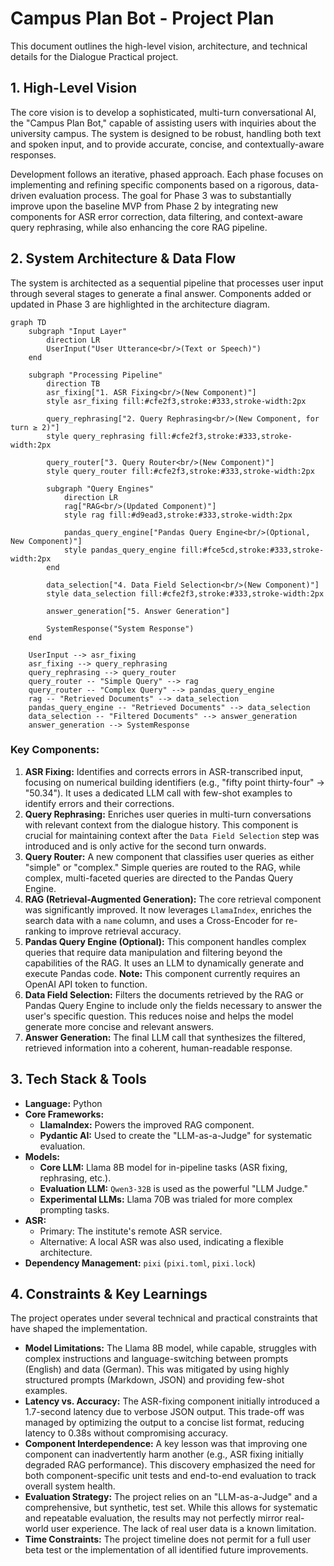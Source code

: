 # Campus Plan Bot - Project Plan

This document outlines the high-level vision, architecture, and technical details for the Dialogue Practical project.

## 1. High-Level Vision

The core vision is to develop a sophisticated, multi-turn conversational AI, the "Campus Plan Bot," capable of assisting users with inquiries about the university campus. The system is designed to be robust, handling both text and spoken input, and to provide accurate, concise, and contextually-aware responses.

Development follows an iterative, phased approach. Each phase focuses on implementing and refining specific components based on a rigorous, data-driven evaluation process. The goal for Phase 3 was to substantially improve upon the baseline MVP from Phase 2 by integrating new components for ASR error correction, data filtering, and context-aware query rephrasing, while also enhancing the core RAG pipeline.

## 2. System Architecture & Data Flow

The system is architected as a sequential pipeline that processes user input through several stages to generate a final answer. Components added or updated in Phase 3 are highlighted in the architecture diagram.

```mermaid
graph TD
    subgraph "Input Layer"
        direction LR
        UserInput("User Utterance<br/>(Text or Speech)")
    end

    subgraph "Processing Pipeline"
        direction TB
        asr_fixing["1. ASR Fixing<br/>(New Component)"]
        style asr_fixing fill:#cfe2f3,stroke:#333,stroke-width:2px

        query_rephrasing["2. Query Rephrasing<br/>(New Component, for turn ≥ 2)"]
        style query_rephrasing fill:#cfe2f3,stroke:#333,stroke-width:2px

        query_router["3. Query Router<br/>(New Component)"]
        style query_router fill:#cfe2f3,stroke:#333,stroke-width:2px

        subgraph "Query Engines"
            direction LR
            rag["RAG<br/>(Updated Component)"]
            style rag fill:#d9ead3,stroke:#333,stroke-width:2px

            pandas_query_engine["Pandas Query Engine<br/>(Optional, New Component)"]
            style pandas_query_engine fill:#fce5cd,stroke:#333,stroke-width:2px
        end

        data_selection["4. Data Field Selection<br/>(New Component)"]
        style data_selection fill:#cfe2f3,stroke:#333,stroke-width:2px

        answer_generation["5. Answer Generation"]

        SystemResponse("System Response")
    end

    UserInput --> asr_fixing
    asr_fixing --> query_rephrasing
    query_rephrasing --> query_router
    query_router -- "Simple Query" --> rag
    query_router -- "Complex Query" --> pandas_query_engine
    rag -- "Retrieved Documents" --> data_selection
    pandas_query_engine -- "Retrieved Documents" --> data_selection
    data_selection -- "Filtered Documents" --> answer_generation
    answer_generation --> SystemResponse
```

### Key Components:

1.  **ASR Fixing:** Identifies and corrects errors in ASR-transcribed input, focusing on numerical building identifiers (e.g., "fifty point thirty-four" -> "50.34"). It uses a dedicated LLM call with few-shot examples to identify errors and their corrections.
2.  **Query Rephrasing:** Enriches user queries in multi-turn conversations with relevant context from the dialogue history. This component is crucial for maintaining context after the `Data Field Selection` step was introduced and is only active for the second turn onwards.
3.  **Query Router:** A new component that classifies user queries as either "simple" or "complex." Simple queries are routed to the RAG, while complex, multi-faceted queries are directed to the Pandas Query Engine.
4.  **RAG (Retrieval-Augmented Generation):** The core retrieval component was significantly improved. It now leverages `LlamaIndex`, enriches the search data with a `name` column, and uses a Cross-Encoder for re-ranking to improve retrieval accuracy.
5.  **Pandas Query Engine (Optional):** This component handles complex queries that require data manipulation and filtering beyond the capabilities of the RAG. It uses an LLM to dynamically generate and execute Pandas code. **Note:** This component currently requires an OpenAI API token to function.
6.  **Data Field Selection:** Filters the documents retrieved by the RAG or Pandas Query Engine to include only the fields necessary to answer the user's specific question. This reduces noise and helps the model generate more concise and relevant answers.
7.  **Answer Generation:** The final LLM call that synthesizes the filtered, retrieved information into a coherent, human-readable response.

## 3. Tech Stack & Tools

- **Language:** Python
- **Core Frameworks:**
  - **LlamaIndex:** Powers the improved RAG component.
  - **Pydantic AI:** Used to create the "LLM-as-a-Judge" for systematic evaluation.
- **Models:**
  - **Core LLM:** Llama 8B model for in-pipeline tasks (ASR fixing, rephrasing, etc.).
  - **Evaluation LLM:** `Qwen3-32B` is used as the powerful "LLM Judge."
  - **Experimental LLMs:** Llama 70B was trialed for more complex prompting tasks.
- **ASR:**
  - Primary: The institute's remote ASR service.
  - Alternative: A local ASR was also used, indicating a flexible architecture.
- **Dependency Management:** `pixi` (`pixi.toml`, `pixi.lock`)

## 4. Constraints & Key Learnings

The project operates under several technical and practical constraints that have shaped the implementation.

- **Model Limitations:** The Llama 8B model, while capable, struggles with complex instructions and language-switching between prompts (English) and data (German). This was mitigated by using highly structured prompts (Markdown, JSON) and providing few-shot examples.
- **Latency vs. Accuracy:** The ASR-fixing component initially introduced a 1.7-second latency due to verbose JSON output. This trade-off was managed by optimizing the output to a concise list format, reducing latency to 0.38s without compromising accuracy.
- **Component Interdependence:** A key lesson was that improving one component can inadvertently harm another (e.g., ASR fixing initially degraded RAG performance). This discovery emphasized the need for both component-specific unit tests and end-to-end evaluation to track overall system health.
- **Evaluation Strategy:** The project relies on an "LLM-as-a-Judge" and a comprehensive, but synthetic, test set. While this allows for systematic and repeatable evaluation, the results may not perfectly mirror real-world user experience. The lack of real user data is a known limitation.
- **Time Constraints:** The project timeline does not permit for a full user beta test or the implementation of all identified future improvements.
